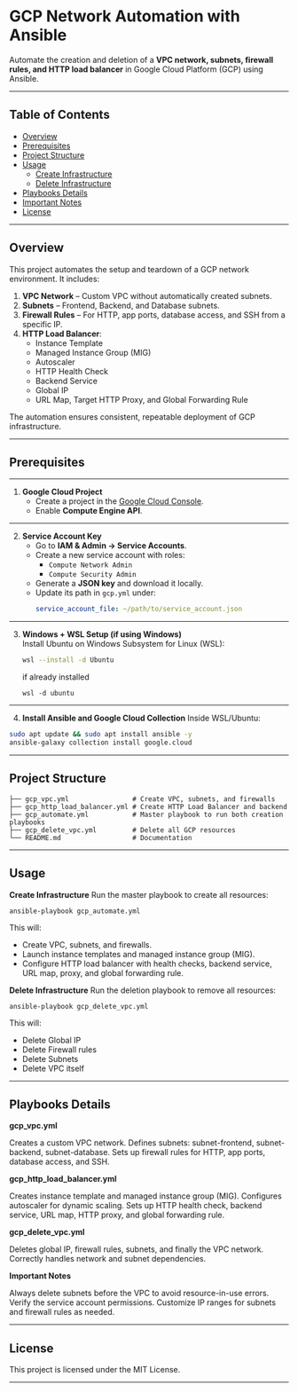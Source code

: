 # GCP Network Automation with Ansible

Automate the creation and deletion of a **VPC network, subnets, firewall rules, and HTTP load balancer** in Google Cloud Platform (GCP) using Ansible.

---

## Table of Contents
- [Overview](#overview)
- [Prerequisites](#prerequisites)
- [Project Structure](#project-structure)
- [Usage](#usage)
  - [Create Infrastructure](#create-infrastructure)
  - [Delete Infrastructure](#delete-infrastructure)
- [Playbooks Details](#playbooks-details)
- [Important Notes](#important-notes)
- [License](#license)

---

## Overview
This project automates the setup and teardown of a GCP network environment. It includes:

1. **VPC Network** – Custom VPC without automatically created subnets.  
2. **Subnets** – Frontend, Backend, and Database subnets.  
3. **Firewall Rules** – For HTTP, app ports, database access, and SSH from a specific IP.  
4. **HTTP Load Balancer**:
   - Instance Template
   - Managed Instance Group (MIG)
   - Autoscaler
   - HTTP Health Check
   - Backend Service
   - Global IP
   - URL Map, Target HTTP Proxy, and Global Forwarding Rule  

The automation ensures consistent, repeatable deployment of GCP infrastructure.

---

## Prerequisites

---
1. **Google Cloud Project**  
   - Create a project in the [Google Cloud Console](https://console.cloud.google.com/).  
   - Enable **Compute Engine API**.

---

2. **Service Account Key**  
   - Go to **IAM & Admin → Service Accounts**.  
   - Create a new service account with roles:
     - `Compute Network Admin`
     - `Compute Security Admin`
   - Generate a **JSON key** and download it locally.  
   - Update its path in `gcp.yml` under:
     ```yaml
     service_account_file: ~/path/to/service_account.json
     ```

---

3. **Windows + WSL Setup (if using Windows)**  
   Install Ubuntu on Windows Subsystem for Linux (WSL):  
   ```bash
   wsl --install -d Ubuntu
   ```
   if already installed
   ```
   wsl -d ubuntu
   ```
---

4. **Install Ansible and Google Cloud Collection**
Inside WSL/Ubuntu:
```bash
sudo apt update && sudo apt install ansible -y
ansible-galaxy collection install google.cloud
```

---

## Project Structure
```
├── gcp_vpc.yml                # Create VPC, subnets, and firewalls
├── gcp_http_load_balancer.yml # Create HTTP Load Balancer and backend
├── gcp_automate.yml           # Master playbook to run both creation playbooks
├── gcp_delete_vpc.yml         # Delete all GCP resources
└── README.md                  # Documentation
```
---

## Usage

**Create Infrastructure**
Run the master playbook to create all resources:
```
ansible-playbook gcp_automate.yml
```
This will:
- Create VPC, subnets, and firewalls.
- Launch instance templates and managed instance group (MIG).
- Configure HTTP load balancer with health checks, backend service, URL map, proxy, and global forwarding rule.

**Delete Infrastructure**
Run the deletion playbook to remove all resources:
```
ansible-playbook gcp_delete_vpc.yml
```
This will:
- Delete Global IP
- Delete Firewall rules
- Delete Subnets
- Delete VPC itself

---

## Playbooks Details

**gcp_vpc.yml**

Creates a custom VPC network.
Defines subnets: subnet-frontend, subnet-backend, subnet-database.
Sets up firewall rules for HTTP, app ports, database access, and SSH.

**gcp_http_load_balancer.yml**

Creates instance template and managed instance group (MIG).
Configures autoscaler for dynamic scaling.
Sets up HTTP health check, backend service, URL map, HTTP proxy, and global forwarding rule.

**gcp_delete_vpc.yml**

Deletes global IP, firewall rules, subnets, and finally the VPC network.
Correctly handles network and subnet dependencies.

**Important Notes**

Always delete subnets before the VPC to avoid resource-in-use errors.
Verify the service account permissions.
Customize IP ranges for subnets and firewall rules as needed.

---

## License

This project is licensed under the MIT License.

---
